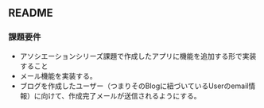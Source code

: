 ## README

### 課題要件

- アソシエーションシリーズ課題で作成したアプリに機能を追加する形で実装すること
- メール機能を実装する。
- ブログを作成したユーザー（つまりそのBlogに紐づいているUserのemail情報）に向けて、作成完了メールが送信されるようにする。
